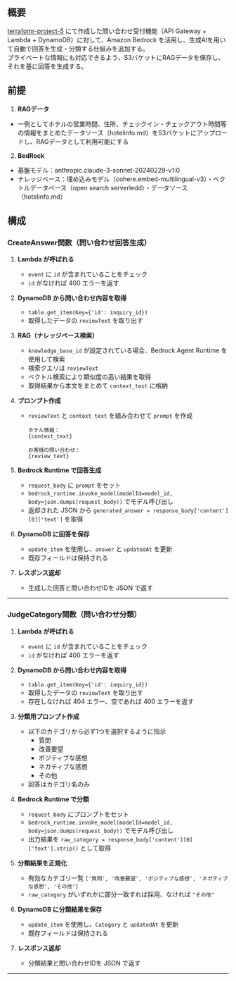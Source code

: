 ## 概要
[terrafomr-project-5](https://github.com/sae-maruyama/terraform-project-5.git) にて作成した問い合わせ受付機能（API Gateway + Lambda + DynamoDB）に対して、Amazon Bedrock を活用し、生成AIを用いて自動で回答を生成・分類する仕組みを追加する。<br>
プライベートな情報にも対応できるよう、S3バケットにRAGデータを保存し、それを基に回答を生成する。

## 前提
1. **RAGデータ**
- 一例としてホテルの営業時間、住所、チェックイン・チェックアウト時間等の情報をまとめたデータソース（hotelinfo.md）をS3バケットにアップロードし、RAGデータとして利用可能にする
2. **BedRock**
- 基盤モデル：anthropic.claude-3-sonnet-20240229-v1:0
- ナレッジベース：埋め込みモデル（cohere.embed-multilingual-v3）・ベクトルデータベース（open search serverledd）・データソース（hotelinfo.md）

## 構成
### CreateAnswer関数（問い合わせ回答生成）

1. **Lambda が呼ばれる**
   - `event` に `id` が含まれていることをチェック
   - `id` がなければ 400 エラーを返す

2. **DynamoDB から問い合わせ内容を取得**
   - `table.get_item(Key={'id': inquiry_id})`
   - 取得したデータの `reviewText` を取り出す

3. **RAG（ナレッジベース検索）**
   - `knowledge_base_id` が設定されている場合、Bedrock Agent Runtime を使用して検索
   - 検索クエリは `reviewText`
   - ベクトル検索により類似度の高い結果を取得
   - 取得結果から本文をまとめて `context_text` に格納

4. **プロンプト作成**
   - `reviewText` と `context_text` を組み合わせて `prompt` を作成

     ```text
     ホテル情報：
     {context_text}

     お客様の問い合わせ：
     {review_text}
     ```

5. **Bedrock Runtime で回答生成**
   - `request_body` に `prompt` をセット
   - `bedrock_runtime.invoke_model(modelId=model_id, body=json.dumps(request_body))` でモデル呼び出し
   - 返却された JSON から `generated_answer = response_body['content'][0]['text']` を取得

6. **DynamoDB に回答を保存**
   - `update_item` を使用し、`answer` と `updatedAt` を更新
   - 既存フィールドは保持される

7. **レスポンス返却**
   - 生成した回答と問い合わせIDを JSON で返す

---

### JudgeCategory関数（問い合わせ分類）

1. **Lambda が呼ばれる**
   - `event` に `id` が含まれていることをチェック
   - `id` がなければ 400 エラーを返す

2. **DynamoDB から問い合わせ内容を取得**
   - `table.get_item(Key={'id': inquiry_id})`
   - 取得したデータの `reviewText` を取り出す
   - 存在しなければ 404 エラー、空であれば 400 エラーを返す

3. **分類用プロンプト作成**
   - 以下のカテゴリから必ず1つを選択するように指示
     - 質問
     - 改善要望
     - ポジティブな感想
     - ネガティブな感想
     - その他
   - 回答はカテゴリ名のみ

4. **Bedrock Runtime で分類**
   - `request_body` にプロンプトをセット
   - `bedrock_runtime.invoke_model(modelId=model_id, body=json.dumps(request_body))` でモデル呼び出し
   - 出力結果を `raw_category = response_body['content'][0]['text'].strip()` として取得

5. **分類結果を正規化**
   - 有効なカテゴリ一覧 `['質問', '改善要望', 'ポジティブな感想', 'ネガティブな感想', 'その他']`
   - `raw_category` がいずれかに部分一致すれば採用、なければ `"その他"`

6. **DynamoDB に分類結果を保存**
   - `update_item` を使用し、`Category` と `updatedAt` を更新
   - 既存フィールドは保持される

7. **レスポンス返却**
   - 分類結果と問い合わせIDを JSON で返す

---

